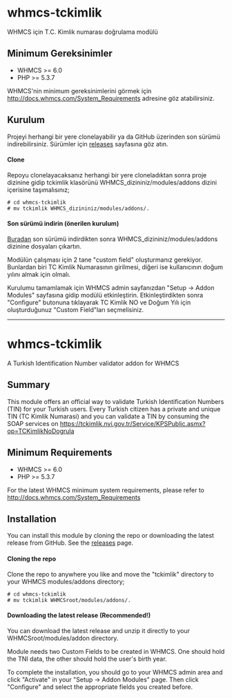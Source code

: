 
# whmcs-tckimlik #
WHMCS için T.C. Kimlik numarası doğrulama modülü

## Minimum Gereksinimler ##

- WHMCS >= 6.0
- PHP >= 5.3.7

WHMCS'nin minimum gereksinimlerini görmek için http://docs.whmcs.com/System_Requirements adresine göz atabilirsiniz.

## Kurulum ##
Projeyi herhangi bir yere clonelayabilir ya da GitHub üzerinden son sürümü indirebilirsiniz. Sürümler için [releases](https://github.com/4bitweb/whmcs-iyzipay-tokenized/releases) sayfasına göz atın.

#### Clone ####
Repoyu clonelayacaksanız herhangi bir yere cloneladıktan sonra proje dizinine gidip tckimlik klasörünü WHMCS_dizininiz/modules/addons dizini içerisine taşımalısınız;

```
# cd whmcs-tckimlik
# mv tckimlik WHMCS_dizininiz/modules/addons/.
```

#### Son sürümü indirin (önerilen kurulum) ####
[Buradan](https://github.com/4bitweb/whmcs-tckimlik/releases) son sürümü indirdikten sonra WHMCS_dizininiz/modules/addons dizinine dosyaları çıkartın.

Modülün çalışması için 2 tane "custom field" oluşturmanız gerekiyor. Bunlardan biri TC Kimlik Numarasının girilmesi, diğeri ise kullanıcının doğum yılını almak için olmalı.

Kurulumu tamamlamak için WHMCS admin sayfanızdan "Setup -> Addon Modules" sayfasına gidip modülü etkinleştirin. Etkinleştirdikten sonra "Configure" butonuna tıklayarak TC Kimlik NO ve Doğum Yılı için oluşturduğunuz "Custom Field"ları seçmelisiniz.

---

# whmcs-tckimlik #
A Turkish Identification Number validator addon for WHMCS

## Summary ##
This module offers an official way to validate Turkish Identification Numbers (TIN) for your Turkish users. Every Turkish citizen has a private and unique TIN (TC Kimlik Numarasi) and you can validate a TIN by consuming the SOAP services on https://tckimlik.nvi.gov.tr/Service/KPSPublic.asmx?op=TCKimlikNoDogrula

## Minimum Requirements ##
- WHMCS >= 6.0
- PHP >= 5.3.7

For the latest WHMCS minimum system requirements, please refer to
http://docs.whmcs.com/System_Requirements

## Installation ##
You can install this module by cloning the repo or downloading the latest release from GitHub. See the [releases](https://github.com/4bitweb/whmcs-tckimlik/releases) page.

#### Cloning the repo ####
Clone the repo to anywhere you like and move the "tckimlik" directory to your WHMCS modules/addons directory;

```
# cd whmcs-tckimlik
# mv tckimlik WHMCSroot/modules/addons/.
```

#### Downloading the latest release (Recommended!) ####
You can download the latest release and unzip it directly to your WHMCSroot/modules/addon directory.

Module needs two Custom Fields to be created in WHMCS. One should hold the TNI data, the other should hold the user's birth year.

To complete the installation, you should go to your WHMCS admin area and click "Activate" in your "Setup -> Addon Modules" page. Then click "Configure" and select the appropriate fields you created before.
